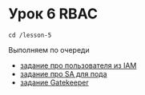 # Урок 6 RBAC

```
cd /lesson-5
```


Выполняем по очереди


- [задание про пользователя из IAM](1/)
- [задание про SA для пода](2/)
- [задание Gatekeeper](3/)
